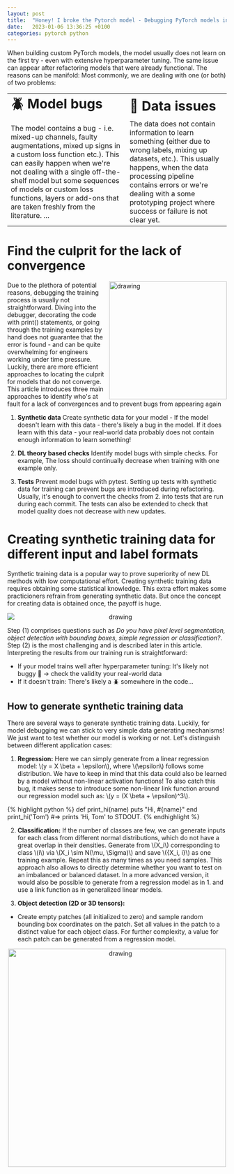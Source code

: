 ```yaml
---
layout: post
title:  "Honey! I broke the Pytorch model - Debugging PyTorch models in a structured manner"
date:   2023-01-06 13:36:25 +0100
categories: pytorch python
---
```


<script type="text/javascript" async
  src="https://cdn.mathjax.org/mathjax/latest/MathJax.js?config=TeX-MML-AM_CHTML">
</script>

When building custom PyTorch models, the model usually does not learn on the first try - even with extensive hyperparameter tuning. The same issue can appear after refactoring models that were already functional.
The reasons can be manifold: Most commonly, we are dealing with one (or both) of two problems:

<table border="0">
 <tr>
    <td><b style="font-size:30px">🪲 Model bugs</b></td>
    <td><b style="font-size:30px">💾 Data issues</b></td>
 </tr>
 <tr>
    <td>The model contains a bug - i.e. mixed-up channels, faulty augmentations, mixed up signs in a custom loss function etc.). This can easily happen when we're not dealing with a single off-the-shelf model but some sequences of models or custom loss functions, layers or add-ons that are taken freshly from the literature. ...</td>
    <td>The data does not contain information to learn something (either due to wrong labels, mixing up datasets, etc.). This usually happens, when the data processing pipeline contains errors or we're dealing with a some prototyping project where success or failure is not clear yet.</td>
 </tr>
</table>


# Find the culprit for the lack of convergence
<img align="right" src="https://clarahoffmann.github.io/clarahoffmann/images/debug_data_seagull.jpg" alt="drawing" style="width:270px;"  >

Due to the plethora of potential reasons, debugging the training process is usually not straightforward. Diving into the debugger, decorating the code with print() statements, or going through the training examples by hand does not guarantee that the error is found - and can be quite overwhelming for engineers working under time pressure.
Luckily, there are more efficient approaches to locating the culprit for models that do not converge. This article introduces three main approaches to identify who's at fault for a lack of convergences and to prevent bugs from appearing again

1. **Synthetic data** Create synthetic data for your model - If the model doesn't learn with this data - there's likely a bug in the model. If it does learn with this data - your real-world data probably does not contain enough information to learn something!

2. **DL theory based checks**  Identify model bugs with simple checks. For example, The loss should continually decrease when training with one example only.

3. **Tests** Prevent model bugs with pytest. Setting up tests with synthetic data for training can prevent bugs are introduced during refactoring. Usually, it's enough to convert the checks from 2. into tests that are run during each commit. The tests can also be extended to check that model quality does not decrease with new updates.




# Creating synthetic training data for different input and label formats
Synthetic training data is a popular way to prove superiority of new DL methods with low computational effort. Creating synthetic training data requires obtaining some statistical knowledge. This extra effort makes some practicioners refrain from generating synthetic data. But once the concept for creating data is obtained once, the payoff is huge.

<p style="text-align: center;">
<img  style="display: block;  auto;"  src="https://clarahoffmann.github.io/clarahoffmann/images/synthetic_data_process.png" alt="drawing" style="width:500px;" >
</p>

Step (1) comprises questions such as *Do you have pixel level segmentation, object detection with bounding boxes, simple regression or classification?*. Step (2) is the most challenging and is described later in this article.
Interpreting the results from our training run is straightforward:
- If your model trains well after hyperparameter tuning: It's likely not buggy 🎉 -> check the validity your real-world data
- If it doesn't train: There's likely a 🪲 somewhere in the code...


## How to generate synthetic training data
There are several ways to generate synthetic training data. Luckily, for model debugging we can stick to very simple data generating mechanisms! We just want to test whether our model is working or not.
Let's distinguish between different application cases:

1. **Regression:**  Here we can simply generate from a linear regression model: \\(y = X \beta + \epsilon\\), 
where \\(\epsilon\\) follows some distribution. We have to keep in mind that this data could also be learned by a model without non-linear activation functions! To also catch this bug, it makes sense to introduce some non-linear link function around our regression model such as: \\(y = (X \beta + \epsilon)^3\\). 

{% highlight python %}
def print_hi(name)
  puts "Hi, #{name}"
end
print_hi('Tom')
#=> prints 'Hi, Tom' to STDOUT.
{% endhighlight %}

2. **Classification:** If the number of classes are few, we can generate inputs for each class from different normal distributions, which do not have a great overlap in their densities. Generate from \\(X_i\\) corresponding to class \\(i\\) via \\(X_i \sim N(\mu, \Sigma)\\) and save \\(\{X_i, i\}\\) as one training example. Repeat this as many times as you need samples. This approach also allows to directly determine whether you want to test on an imbalanced or balanced dataset. In a more advanced version, it would also be possible to generate from a regression model as in 1. and use a link function as in generalized linear models.

3. **Object detection (2D or 3D tensors):**
- Create empty patches (all initialized to zero) and sample random bounding box coordinates on the patch. Set all values in the patch to a distinct value for each object class. For further complexity, a value for each patch can be generated from a regression model.

<p align="center">
<img  src="https://clarahoffmann.github.io/clarahoffmann/images/object_detection_generate_data.png" alt="drawing" style="width:500px;"  >
</p>


